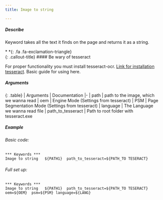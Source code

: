 ```yaml
---
title: Image to string

---
```

##### Describe
Keyword takes all the text it finds on the page and returns it as a string.

<div class="callout-block callout-danger"><div class="icon-holder">*&nbsp;*{: .fa .fa-exclamation-triangle}
</div><div class="content">
{: .callout-title}
#### Be wary of tesseract

For proper functionality you must install tesseract-ocr. [Link for installation tesseract](/WatchUI/start.html#install-tesseract).
Basic guide for using here.

</div></div>

##### Arguments

<div class="table-responsive">

{: .table}
| Arguments | Documentation
|-
| path | path to the image, which we wanna read
| oem | Engine Mode (Settings from tesseract)
| PSM | Page Segmentation Mode (Settings from tesseract)
| language | The Language we wanna read file
| path_to_tesseract | Path to root folder with tesseract.exe

</div>

##### Example

###### Basic code:
```robotframework
*** Keywords ***
Image to string   ${PATH1}  path_to_tesseract=${PATH_TO TESERACT}
```

###### Full set up:
```robotframework
*** Keywords ***
Image to string   ${PATH1}  path_to_tesseract=${PATH_TO TESERACT}  oem=${OEM}  psm=${PSM} language=${LANG}
```
